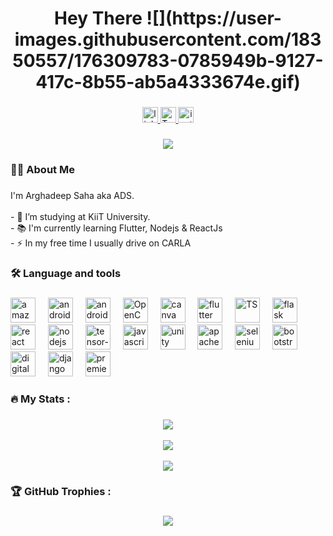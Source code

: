 <h1 align="center">Hey There ![](https://user-images.githubusercontent.com/18350557/176309783-0785949b-9127-417c-8b55-ab5a4333674e.gif)</h1>

###

<div align="center">
  <a href="https://www.linkedin.com/in/arghadeep-saha-b20379255/" target="_blank">
    <img src="https://img.shields.io/static/v1?message=LinkedIn&logo=linkedin&label=&color=0077B5&logoColor=white&labelColor=&style=for-the-badge" height="25" alt="linkedin logo"  />
  </a>
  <a href="https://twitter.com/ads_8228" target="_blank">
  <img alt="Twitter" src="https://img.shields.io/badge/twitter-%231DA1F2.svg?&style=for-the-badge&logo=twitter&logoColor=white"  height="25"/>
  </a>
  <a href="https://instagram.com/ads_8228" target="_blank">
    <img src="https://img.shields.io/static/v1?message=Instagram&logo=instagram&label=&color=E4405F&logoColor=white&labelColor=&style=for-the-badge" height="25" alt="instagram logo"  />
  </a>
</div>

###

<div align="center">
  <img src="https://visitor-badge.laobi.icu/badge?page_id=ADS-bot.ADS-bot"  />
</div>

###

<h3 align="left">👩‍💻  About Me</h3>

###

<p align="left">I'm Arghadeep Saha aka ADS.<br><br>- 🔭 I’m studying at KiiT University.<br>- 📚 I'm currently learning Flutter, Nodejs & ReactJs<br>- ⚡ In my free time I usually drive on CARLA</p>

###

<h3 align="left">🛠 Language and tools</h3>

###

<div align="left">
  <img src="https://cdn.jsdelivr.net/gh/devicons/devicon/icons/amazonwebservices/amazonwebservices-original.svg" height="40" alt="amazonwebservices logo"  />
  <img width="12" />
  <img src="https://cdn.jsdelivr.net/gh/devicons/devicon/icons/android/android-original.svg" height="40" alt="android logo"  />
  <img width="12" />
  <img src="https://cdn.jsdelivr.net/gh/devicons/devicon/icons/androidstudio/androidstudio-original.svg" height="40" alt="android-studio logo"/>
  <img width="12" />   
  <img src="https://cdn.jsdelivr.net/gh/devicons/devicon/icons/opencv/opencv-original.svg" height="40" alt="OpenCV"/>
  <img width="12" />            
  <img src="https://cdn.jsdelivr.net/gh/devicons/devicon/icons/canva/canva-original.svg" height="40" alt="canva logo"  />
  <img width="12" />
  <img src="https://cdn.jsdelivr.net/gh/devicons/devicon/icons/flutter/flutter-original.svg" height="40" alt="flutter logo"  />
  <img width="12" />
  <img src="https://cdn.jsdelivr.net/gh/devicons/devicon/icons/typescript/typescript-original.svg" height="40" alt="TS"/>
  <img width="12" />
  <img src="https://cdn.jsdelivr.net/gh/devicons/devicon/icons/flask/flask-original.svg" height="40" alt="flask logo"  />
  <img width="12" />
  <img src="https://cdn.jsdelivr.net/gh/devicons/devicon/icons/react/react-original.svg" height="40" alt="react logo"  />
  <img width="12" />
  <img src="https://cdn.jsdelivr.net/gh/devicons/devicon/icons/nodejs/nodejs-original.svg" height="40" alt="nodejs logo"  />
  <img width="12" />
  <img src="https://cdn.jsdelivr.net/gh/devicons/devicon/icons/tensorflow/tensorflow-original.svg" height="40" alt="tensor-flow"/>
  <img width="12" />
  <img src="https://cdn.jsdelivr.net/gh/devicons/devicon/icons/javascript/javascript-original.svg" height="40" alt="javascript logo"  />
  <img width="12" />
  <img src="https://cdn.jsdelivr.net/gh/devicons/devicon/icons/unity/unity-original.svg" height="40" alt="unity logo"  />
  <img width="12" />
  <img src="https://cdn.jsdelivr.net/gh/devicons/devicon/icons/apache/apache-original.svg" height="40" alt="apache logo"  />
  <img width="12" />
  <img src="https://cdn.jsdelivr.net/gh/devicons/devicon/icons/selenium/selenium-original.svg" height="40" alt="selenium"/>
  <img width="12" />
  <img src="https://cdn.jsdelivr.net/gh/devicons/devicon/icons/bootstrap/bootstrap-original.svg" height="40" alt="bootstrap logo"  />
  <img width="12" />
  <img src="https://cdn.jsdelivr.net/gh/devicons/devicon/icons/digitalocean/digitalocean-original.svg" height="40" alt="digitalocean logo"  />
  <img width="12" />
  <img src="https://cdn.jsdelivr.net/gh/devicons/devicon/icons/django/django-plain.svg" height="40" alt="django logo"  />
  <img width="12" />
  <img src="https://cdn.jsdelivr.net/gh/devicons/devicon/icons/premierepro/premierepro-plain.svg" height="40" alt="premierepro logo"  />
</div>

###

<h3 align="left">🔥   My Stats :</h3>

###

<div align="center">
  <img align="center" src="https://github-readme-stats.vercel.app/api?username=ADS-bot&theme=dark&hide_border=false&include_all_commits=true&count_private=false" />
</div><br>
<div align="center">
<img align="center" src="https://github-readme-streak-stats.herokuapp.com/?user=ADS-bot&theme=dark&hide_border=false" />
</div><br>
<div align="center">
<img align="center" src="https://github-readme-stats.vercel.app/api/top-langs/?username=ADS-bot&theme=dark&hide_border=false&include_all_commits=true&count_private=false&layout=compact" />
</div>

###

<h3 align="left">🏆 GitHub Trophies :</h3>

###
<div align="center">
<img align="center" src="https://github-profile-trophy.vercel.app/?username=ADS-bot&theme=radical&no-frame=false&no-bg=true&margin-w=4" />
</div>


###
